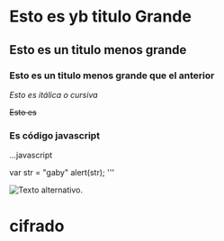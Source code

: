 # Esto es yb titulo Grande

## Esto es un titulo menos grande 

### Esto es un titulo menos grande que el anterior

*Esto es itálica o cursiva*

~~Esto es~~

### Es código javascript

...javascript

var str = "gaby"
alert(str);
'''



![Texto alternativo](micomo.grupojega.com/imagenes/fondo_sup.png "Título de la imagen").
# cifrado
